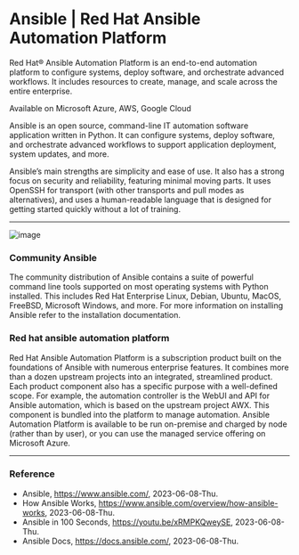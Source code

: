 # Ansible | Red Hat Ansible Automation Platform

Red Hat® Ansible Automation Platform is an end-to-end automation platform to configure systems, deploy software, and orchestrate advanced workflows. It includes resources to create, manage, and scale across the entire enterprise.

Available on Microsoft Azure, AWS, Google Cloud

Ansible is an open source, command-line IT automation software application written in Python. It can configure systems, deploy software, and orchestrate advanced workflows to support application deployment, system updates, and more.

Ansible’s main strengths are simplicity and ease of use. It also has a strong focus on security and reliability, featuring minimal moving parts. It uses OpenSSH for transport (with other transports and pull modes as alternatives), and uses a human-readable language that is designed for getting started quickly without a lot of training.

---

![image](https://github.com/inyong37/Vision/assets/20737479/53bcfdd0-ebd9-44ba-a224-e318df0ac153)

### Community Ansible

The community distribution of Ansible contains a suite of powerful command line tools supported on most operating systems with Python installed. This includes Red Hat Enterprise Linux, Debian, Ubuntu, MacOS, FreeBSD, Microsoft Windows, and more. For more information on installing Ansible refer to the installation documentation.

### Red hat ansible automation platform

Red Hat Ansible Automation Platform is a subscription product built on the foundations of Ansible with numerous enterprise features. It combines more than a dozen upstream projects into an integrated, streamlined product. Each product component also has a specific purpose with a well-defined scope. For example, the automation controller is the WebUI and API for Ansible automation, which is based on the upstream project AWX. This component is bundled into the platform to manage automation. Ansible Automation Platform is available to be run on-premise and charged by node (rather than by user), or you can use the managed service offering on Microsoft Azure.


---

### Reference
- Ansible, https://www.ansible.com/, 2023-06-08-Thu.
- How Ansible Works, https://www.ansible.com/overview/how-ansible-works, 2023-06-08-Thu.
- Ansible in 100 Seconds, https://youtu.be/xRMPKQweySE, 2023-06-08-Thu.
- Ansible Docs, https://docs.ansible.com/, 2023-06-08-Thu.
